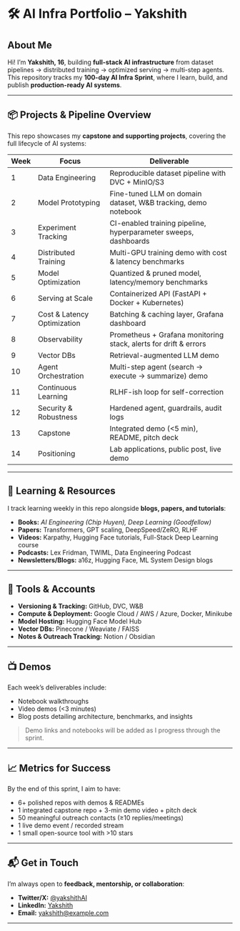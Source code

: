 # 🛠️ AI Infra Portfolio – Yakshith

## About Me

Hi! I’m **Yakshith, 16**, building **full-stack AI infrastructure** from dataset pipelines → distributed training → optimized serving → multi-step agents. This repository tracks my **100-day AI Infra Sprint**, where I learn, build, and publish **production-ready AI systems**.

---

## 📦 Projects & Pipeline Overview

This repo showcases my **capstone and supporting projects**, covering the full lifecycle of AI systems:

| Week | Focus                       | Deliverable                                                      |
| ---- | --------------------------- | ---------------------------------------------------------------- |
| 1    | Data Engineering            | Reproducible dataset pipeline with DVC + MinIO/S3                |
| 2    | Model Prototyping           | Fine-tuned LLM on domain dataset, W\&B tracking, demo notebook   |
| 3    | Experiment Tracking         | CI-enabled training pipeline, hyperparameter sweeps, dashboards  |
| 4    | Distributed Training        | Multi-GPU training demo with cost & latency benchmarks           |
| 5    | Model Optimization          | Quantized & pruned model, latency/memory benchmarks              |
| 6    | Serving at Scale            | Containerized API (FastAPI + Docker + Kubernetes)                |
| 7    | Cost & Latency Optimization | Batching & caching layer, Grafana dashboard                      |
| 8    | Observability               | Prometheus + Grafana monitoring stack, alerts for drift & errors |
| 9    | Vector DBs                  | Retrieval-augmented LLM demo                                     |
| 10   | Agent Orchestration         | Multi-step agent (search → execute → summarize) demo             |
| 11   | Continuous Learning         | RLHF-ish loop for self-correction                                |
| 12   | Security & Robustness       | Hardened agent, guardrails, audit logs                           |
| 13   | Capstone                    | Integrated demo (<5 min), README, pitch deck                     |
| 14   | Positioning                 | Lab applications, public post, live demo                         |

---

## 📖 Learning & Resources

I track learning weekly in this repo alongside **blogs, papers, and tutorials**:

* **Books:** *AI Engineering (Chip Huyen), Deep Learning (Goodfellow)*
* **Papers:** Transformers, GPT scaling, DeepSpeed/ZeRO, RLHF
* **Videos:** Karpathy, Hugging Face tutorials, Full-Stack Deep Learning course
* **Podcasts:** Lex Fridman, TWIML, Data Engineering Podcast
* **Newsletters/Blogs:** a16z, Hugging Face, ML System Design blogs

---

## 🧰 Tools & Accounts

* **Versioning & Tracking:** GitHub, DVC, W\&B
* **Compute & Deployment:** Google Cloud / AWS / Azure, Docker, Minikube
* **Model Hosting:** Hugging Face Model Hub
* **Vector DBs:** Pinecone / Weaviate / FAISS
* **Notes & Outreach Tracking:** Notion / Obsidian

---

## 📺 Demos

Each week’s deliverables include:

* Notebook walkthroughs
* Video demos (<3 minutes)
* Blog posts detailing architecture, benchmarks, and insights

> Demo links and notebooks will be added as I progress through the sprint.

---

## 📈 Metrics for Success

By the end of this sprint, I aim to have:

* 6+ polished repos with demos & READMEs
* 1 integrated capstone repo + 3-min demo video + pitch deck
* 50 meaningful outreach contacts (≥10 replies/meetings)
* 1 live demo event / recorded stream
* 1 small open-source tool with >10 stars

---

## 📬 Get in Touch

I’m always open to **feedback, mentorship, or collaboration**:

* **Twitter/X:** [@yakshithAI](https://twitter.com)
* **LinkedIn:** [Yakshith](https://linkedin.com)
* **Email:** [yakshith@example.com](mailto:yakshith@example.com)

---

